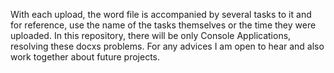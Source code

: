 With each upload, the word file is accompanied by several tasks to it and for reference, use the name of the tasks themselves or the time they were uploaded. In this repository, there will be only Console Applications, resolving these docxs problems. For any advices I am
open to hear and also work together about future projects.
